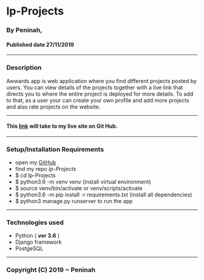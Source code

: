 # Ip-Projects
### By **Peninah**, 
#### Published date **27/11/2019**
 ---
### Description

Awwards app is web application where you find different projects posted by users. You can view details of the projects together with a live link that directs you to where the entire project is deployed for more details. To add to that, as a user your can create your own profile and add more projects and also rate projects on the website.


---

#### This [link](https://github.com/peninah-njeri/Ip-Projects) will take to my live site on Git Hub.

---

### Setup/Installation Requirements

* open my [GitHub](https://github.com/peninah-njeri)
* find my repo *Ip-Projects*
* $ cd Ip-Projects
* $ python3.6 -m venv venv (install virtual environment)
* $ source venv/bin/activate or venv/scripts/activate
* $ python3.6 -m pip install -r requirements.txt (install all dependencies)
* $ python3 manage.py runserver to run the app

---

### Technologies used 
* Python ( **ver 3.6** )
* Django framework
* PostgeSQL
---

### Copyright (C) 2019 ~ Peninah
